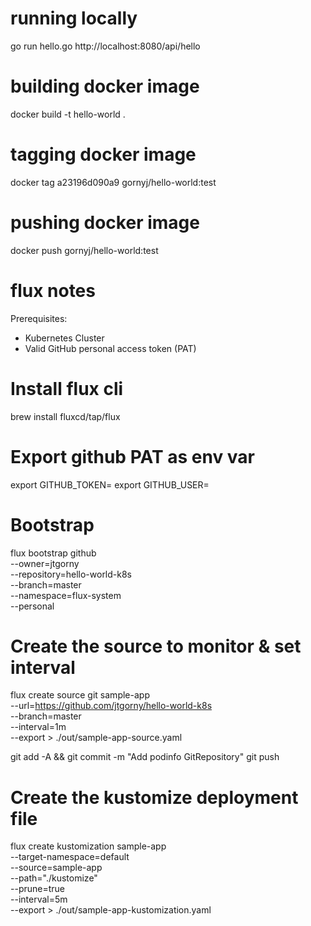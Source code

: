 # running locally
go run hello.go
http://localhost:8080/api/hello

# building docker image
docker build -t hello-world .

# tagging docker image
docker tag a23196d090a9 gornyj/hello-world:test

# pushing docker image
docker push gornyj/hello-world:test

# flux notes
Prerequisites:
* Kubernetes Cluster
* Valid GitHub personal access token (PAT)

# Install flux cli
brew install fluxcd/tap/flux

# Export github PAT as env var
export GITHUB_TOKEN=<your-token>
export GITHUB_USER=<your-username>

# Bootstrap
flux bootstrap github \
--owner=jtgorny \
--repository=hello-world-k8s \
--branch=master \
--namespace=flux-system \
--personal

# Create the source to monitor & set interval
flux create source git sample-app \
--url=https://github.com/jtgorny/hello-world-k8s \
--branch=master \
--interval=1m \
--export > ./out/sample-app-source.yaml

git add -A && git commit -m "Add podinfo GitRepository"
git push

# Create the kustomize deployment file
flux create kustomization sample-app \
--target-namespace=default \
--source=sample-app \
--path="./kustomize" \
--prune=true \
--interval=5m \
--export > ./out/sample-app-kustomization.yaml

# 
